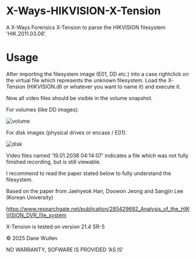   # X-Ways-HIKVISION-X-Tension
A X-Ways Forensics X-Tension to parse the HIKVISION filesystem 'HIK.2011.03.08'.

# Usage

After importing the filesystem image (E01, DD etc.) into a case rightclick on the virtual file which represents the unknown filesystem.
Load the X-Tension (HIKVISION.dll or whatever you want to name it) and execute it.

Now all video files should be visible in the volume snapshot.

For volumes (like DD images):

![volume](https://github.com/user-attachments/assets/7103869f-a124-4883-9e37-d3b682136f0d)

For disk images (physical drives or encase / E01):

![disk](https://github.com/user-attachments/assets/61cb577d-3dc7-479a-aa1f-931fc274d60a)

Video files named '19.01.2038 04:14:07' indicates a file which was not fully finished recording, but is still viewable.

I recommend to read the paper stated below to fully understand the filesystem.

Based on the paper from Jaehyeok Han, Doowon Jeong and Sangjin Lee (Korean University)

https://www.researchgate.net/publication/285429692_Analysis_of_the_HIKVISION_DVR_file_system

X-Tension is tested on version 21.4 SR-5

© 2025 Dane Wullen

NO WARRANTY, SOFWARE IS PROVIDED 'AS IS'
